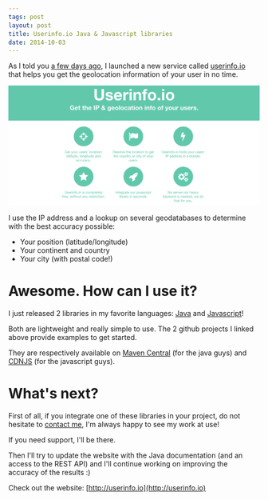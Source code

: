 ```yaml
---
tags: post
layout: post
title: Userinfo.io Java & Javascript libraries
date: 2014-10-03
---
```


As I told you [a few days ago](http://vincent-durmont.com/2014/09/20/get-the-client-ip-address-and-location-with-javascript.html), I launched a new service called [userinfo.io](http://userinfo.io) that helps you get the geolocation information of your user in no time.

![Userinfo.io](/assets/blog/20141003/userinfo-io-screenshot.png)

<!--more-->

I use the IP address and a lookup on several geodatabases to determine with the best accuracy possible:

- Your position (latitude/longitude)
- Your continent and country
- Your city (with postal code!)

# Awesome. How can I use it?

I just released 2 libraries in my favorite languages: [Java](https://github.com/vdurmont/userinfo-java) and [Javascript](https://github.com/vdurmont/userinfo-js)!

Both are lightweight and really simple to use. The 2 github projects I linked above provide examples to get started.

They are respectively available on [Maven Central](https://search.maven.org/#search%7Cga%7C1%7Cg%3A%22io.userinfo%22) (for the java guys) and [CDNJS](https://cdnjs.com/libraries/userinfo) (for the javascript guys).

# What's next?

First of all, if you integrate one of these libraries in your project, do not hesitate to [contact me](mailto:vdurmont@gmail.com?subject=userinfo.io), I'm always happy to see my work at use!

If you need support, I'll be there.

Then I'll try to update the website with the Java documentation (and an access to the REST API) and I'll continue working on improving the accuracy of the results :)

Check out the website: [http://userinfo.io](http://userinfo.io)
